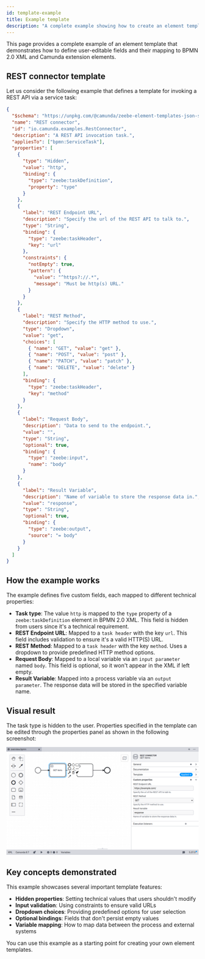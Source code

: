 ```yaml
---
id: template-example
title: Example template
description: "A complete example showing how to create an element template."
---
```


This page provides a complete example of an element template that demonstrates how to define user-editable fields and their mapping to BPMN 2.0 XML and Camunda extension elements.

## REST connector template

Let us consider the following example that defines a template for invoking a REST API via a service task:

```json
{
  "$schema": "https://unpkg.com/@camunda/zeebe-element-templates-json-schema/resources/schema.json",
  "name": "REST connector",
  "id": "io.camunda.examples.RestConnector",
  "description": "A REST API invocation task.",
  "appliesTo": ["bpmn:ServiceTask"],
  "properties": [
    {
      "type": "Hidden",
      "value": "http",
      "binding": {
        "type": "zeebe:taskDefinition",
        "property": "type"
      }
    },
    {
      "label": "REST Endpoint URL",
      "description": "Specify the url of the REST API to talk to.",
      "type": "String",
      "binding": {
        "type": "zeebe:taskHeader",
        "key": "url"
      },
      "constraints": {
        "notEmpty": true,
        "pattern": {
          "value": "^https?://.*",
          "message": "Must be http(s) URL."
        }
      }
    },
    {
      "label": "REST Method",
      "description": "Specify the HTTP method to use.",
      "type": "Dropdown",
      "value": "get",
      "choices": [
        { "name": "GET", "value": "get" },
        { "name": "POST", "value": "post" },
        { "name": "PATCH", "value": "patch" },
        { "name": "DELETE", "value": "delete" }
      ],
      "binding": {
        "type": "zeebe:taskHeader",
        "key": "method"
      }
    },
    {
      "label": "Request Body",
      "description": "Data to send to the endpoint.",
      "value": "",
      "type": "String",
      "optional": true,
      "binding": {
        "type": "zeebe:input",
        "name": "body"
      }
    },
    {
      "label": "Result Variable",
      "description": "Name of variable to store the response data in.",
      "value": "response",
      "type": "String",
      "optional": true,
      "binding": {
        "type": "zeebe:output",
        "source": "= body"
      }
    }
  ]
}
```

## How the example works

The example defines five custom fields, each mapped to different technical properties:

- **Task type**: The value `http` is mapped to the `type` property of a `zeebe:taskDefinition` element in BPMN 2.0 XML. This field is hidden from users since it's a technical requirement.
- **REST Endpoint URL**: Mapped to a `task header` with the key `url`. This field includes validation to ensure it's a valid HTTP(S) URL.
- **REST Method**: Mapped to a `task header` with the key `method`. Uses a dropdown to provide predefined HTTP method options.
- **Request Body**: Mapped to a local variable via an `input parameter` named `body`. This field is optional, so it won't appear in the XML if left empty.
- **Result Variable**: Mapped into a process variable via an `output parameter`. The response data will be stored in the specified variable name.

## Visual result

The task type is hidden to the user. Properties specified in the template can be edited through the properties panel as shown in the following screenshot:

![Custom Fields](./img/overview.png)

## Key concepts demonstrated

This example showcases several important template features:

- **Hidden properties**: Setting technical values that users shouldn't modify
- **Input validation**: Using constraints to ensure valid URLs
- **Dropdown choices**: Providing predefined options for user selection
- **Optional bindings**: Fields that don't persist empty values
- **Variable mapping**: How to map data between the process and external systems

You can use this example as a starting point for creating your own element templates.
